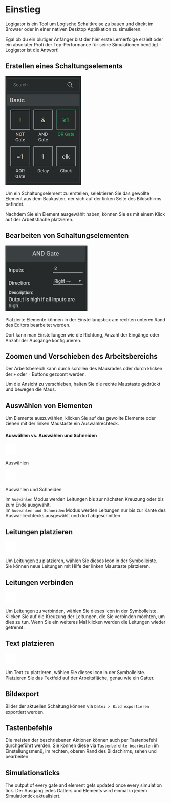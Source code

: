 # Einstieg

Logigator is ein Tool um Logische Schaltkreise zu bauen und direkt im Browser oder in einer nativen Desktop Applikation zu simulieren.

Egal ob du ein blutiger Anfänger bist der hier erste Lernerfolge erzielt oder ein absoluter Profi der Top-Performance für seine Simulationen benötigt - Logigator ist die Antwort!

## Erstellen eines Schaltungselements

<div class="rows">

![Construction Box](../../assets/help/construction-box.jpg)

<div class="margin-left">

Um ein Schaltungselement zu erstellen, selektieren Sie das gewollte Element aus dem Baukasten, der sich auf der linken Seite des Bildschirms befindet.
<br>

Nachdem Sie ein Element ausgewählt haben, können Sie es mit einem Klick auf der Arbeitsfläche platzieren.
</div>
</div>

## Bearbeiten von Schaltungselementen

<div class="rows">

![Settings Info Box](../../assets/help/settings-info-box.jpg)

<div class="margin-left">

Platzierte Elemente können in der Einstellungsbox am rechten unteren Rand des Editors bearbeitet werden.

Dort kann man Einstellungen wie die Richtung, Anzahl der Eingänge oder Anzahl der Ausgänge konfigurieren.
</div>
</div>

## Zoomen und Verschieben des Arbeitsbereichs

Der Arbeitsbereich kann durch scrollen des Mausrades oder durch klicken der `+` oder `-` Buttons gezoomt werden.

Um die Ansicht zu verschieben, halten Sie die rechte Maustaste gedrückt und bewegen die Maus.

## Auswählen von Elementen
Um Elemente auszuwählen, klicken Sie auf das gewollte Elemente oder ziehen mit der linken Maustaste ein Auswahlrechteck.

#### Auswählen vs. Auswählen und Schneiden

<div class="rows align-center margin-bottom">
	<img src="../../assets/icons/dark/selection1.svg" title="icon-img" />
	<p class="margin-left">Auswählen</p>
</div>
<div class="rows align-center margin-bottom">
	<img src="../../assets/icons/dark/selection_cut.svg" title="icon-img" />
	<p class="margin-left">Auswählen und Schneiden</p>
</div>

Im `Auswählen` Modus werden Leitungen bis zur nächsten Kreuzung oder bis zum Ende ausgwählt.<br>
Im `Auswählen und Schneiden` Modus werden Leitungen nur bis zur Kante des Auswahlrechtecks ausgewählt und dort abgeschnitten.

## Leitungen platzieren

<div class="rows align-center">

![Place Wires Icon](../../assets/icons/dark/connection.svg "icon-img")

<div class="margin-left">
Um Leitungen zu platzieren, wählen Sie dieses Icon in der Symbolleiste.
</div>
</div>
Sie können neue Leitungen mit Hilfe der linken Maustaste platzieren.

## Leitungen verbinden

<div class="rows align-center">

![Connect Wires Icon](../../assets/icons/dark/connect_wire.svg "icon-img")

<div class="margin-left">
Um Leitungen zu verbinden, wählen Sie dieses Icon in der Symbolleiste.
</div>
</div>
Klicken Sie auf die Kreuzung der Leitungen, die Sie verbinden möchten, um dies zu tun. Wenn Sie ein weiteres Mal klicken werden die Leitungen wieder getrennt.

## Text platzieren

<div class="rows align-center">

![Connect Wires Icon](../../assets/icons/dark/text.svg "icon-img")

<div class="margin-left">
Um Text zu platzieren, wählen Sie dieses Icon in der Symbolleiste.
</div>
</div>
Platzieren Sie das Textfeld auf der Arbeitsfläche, genau wie ein Gatter.

## Bildexport
Bilder der aktuellen Schaltung können via `Datei > Bild exportieren` exportiert werden.

## Tastenbefehle
Die meisten der beschriebenen Aktionen können auch per Tastenbefehl durchgeführt werden. Sie können diese via `Tastenbefehle bearbeiten` im Einstellungsmenü, im rechten, oberen Rand des Bildschirms, sehen und bearbeiten.

## Simulationsticks
The output of every gate and element gets updated once every simulation tick.
Der Ausgang jedes Gatters und Elements wird einmal in jedem Simulationtick aktualisiert.
